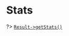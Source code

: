 # Stats

?> [`Result->getStats()`](/Docs/MethodsReferences/Result%20Class/public%20Result--getStats)  